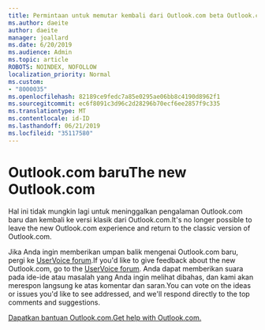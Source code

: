 ```yaml
---
title: Permintaan untuk memutar kembali dari Outlook.com beta Outlook.com klasik
ms.author: daeite
author: daeite
manager: joallard
ms.date: 6/20/2019
ms.audience: Admin
ms.topic: article
ROBOTS: NOINDEX, NOFOLLOW
localization_priority: Normal
ms.custom:
- "8000035"
ms.openlocfilehash: 82189ce9fedc7a85e0295ae06bb8c4190d8962f1
ms.sourcegitcommit: ec6f8091c3d96c2d28296b70ecf6ee2857f9c335
ms.translationtype: MT
ms.contentlocale: id-ID
ms.lasthandoff: 06/21/2019
ms.locfileid: "35117580"
---
```

# <a name="the-new-outlookcom"></a><span data-ttu-id="c78b0-102">Outlook.com baru</span><span class="sxs-lookup"><span data-stu-id="c78b0-102">The new Outlook.com</span></span>

<span data-ttu-id="c78b0-103">Hal ini tidak mungkin lagi untuk meninggalkan pengalaman Outlook.com baru dan kembali ke versi klasik dari Outlook.com.</span><span class="sxs-lookup"><span data-stu-id="c78b0-103">It's no longer possible to leave the new Outlook.com experience and return to the classic version of Outlook.com.</span></span>

<span data-ttu-id="c78b0-104">Jika Anda ingin memberikan umpan balik mengenai Outlook.com baru, pergi ke [UserVoice forum](https://go.microsoft.com/fwlink/p/?linkid=851599).</span><span class="sxs-lookup"><span data-stu-id="c78b0-104">If you'd like to give feedback about the new Outlook.com, go to the [UserVoice forum](https://go.microsoft.com/fwlink/p/?linkid=851599).</span></span> <span data-ttu-id="c78b0-105">Anda dapat memberikan suara pada ide-ide atau masalah yang Anda ingin melihat dibahas, dan kami akan merespon langsung ke atas komentar dan saran.</span><span class="sxs-lookup"><span data-stu-id="c78b0-105">You can vote on the ideas or issues you'd like to see addressed, and we'll respond directly to the top comments and suggestions.</span></span>

[<span data-ttu-id="c78b0-106">Dapatkan bantuan Outlook.com.</span><span class="sxs-lookup"><span data-stu-id="c78b0-106">Get help with Outlook.com.</span></span>](https://support.office.com/article/40676ad0-c831-45ac-a023-5be633be798d?wt.mc_id=Office_Outlook_com_Alchemy)